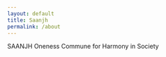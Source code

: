 ```yaml
---
layout: default
title: Saanjh
permalink: /about
---
```


SAANJH 
Oneness Commune for Harmony in Society